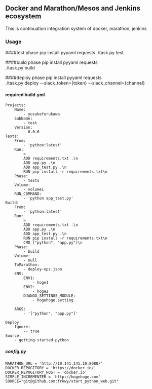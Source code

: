 ## Docker and Marathon/Mesos and Jenkins ecosystem

This is continuation integration system of docker, marathon, jenkins


### Usage

####test phase
pip install pyyaml requests
./task.py test

####build phase
pip install pyyaml requests  
./task.py build

####deploy phase
pip install pyyaml requests  
./task.py deploy  --slack_token={token} --slack_channel={channel}  

#### required build.yml
```
Projects:
    Name:
        - yusukefurukawa 
    SubName:
        - test
    Version:
        - 0.0.6
Tests:
    From:
        - 'python:latest'
    Run: 
        >
        ADD requirements.txt .\n
        ADD app.py .\n
        ADD app_test.py .\n
        RUN pip install -r requirements.txt\n
    Phase:
        - tests
    Volume:
        - volume1
    RUN_COMMAND: 
        - 'python app_test.py'
Build:
    From:
        - 'python:latest'
    Run:
        >
        ADD requirements.txt .\n
        ADD app.py .\n
        ADD app_test.py .\n
        RUN pip install -r requirements.txt\n
        CMD ["python", "app.py"]\n
    Phase:
        - build
    Volume:
        - null
    ToMarathon:
        - deploy-ops.json
    ENV:
        ENV1:
            - hoge1
        ENV2:
            - hoge2
        DJANGO_SETTINGS_MODULE:
            - hogehoge.setting

    ARGS: 
        - '["python", "app.py"]'

Deploy:
    Ignore:
        -- true
Source:
    - getting-started-python
```

##### config.py
```
MARATHON_URL = 'http://10.141.141.10:8080/'
DOCKER_REPOGITORY = 'https://docker.io/'
DOCKER_REPOGITORY_HOST = 'docker.io'
SIMPLE_INCREMENTER = 'http://hogehoge.com'
SOURCE="git@github.com:frkwy/start_python_web.git"
```
